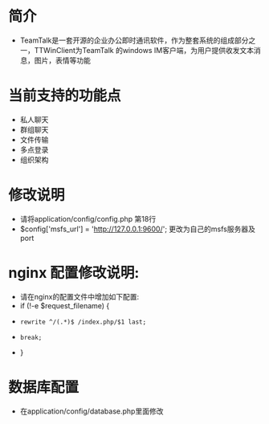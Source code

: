 # 简介
* TeamTalk是一套开源的企业办公即时通讯软件，作为整套系统的组成部分之一，TTWinClient为TeamTalk 的windows IM客户端，为用户提供收发文本消息，图片，表情等功能

# 当前支持的功能点
* 私人聊天
* 群组聊天
* 文件传输
* 多点登录
* 组织架构


# 修改说明
* 请将application/config/config.php 第18行
* $config['msfs_url'] = 'http://127.0.0.1:9600/'; 更改为自己的msfs服务器及port
# nginx 配置修改说明:
* 请在nginx的配置文件中增加如下配置:
* if (!-e $request_filename) {
*     rewrite ^/(.*)$ /index.php/$1 last;
*     break;
* }
# 数据库配置
* 在application/config/database.php里面修改
